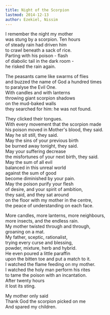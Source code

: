 ```yaml
---
title: Night of the Scorpion
lastmod: 2014-12-13
author: Ezekiel, Nissim
---
```

I remember the night my mother  
was stung by a scorpion. Ten hours  
of steady rain had driven him  
to crawl beneath a sack of rice.  
Parting with his poison - flash  
of diabolic tail in the dark room -  
he risked the rain again.  

The peasants came like swarms of flies  
and buzzed the name of God a hundred times  
to paralyse the Evil One.  
With candles and with lanterns  
throwing giant scorpion shadows  
on the mud-baked walls  
they searched for him: he was not found.  

They clicked their tongues.  
With every movement that the scorpion made  
his poison moved in Mother's blood, they said.  
May he sit still, they said.  
May the sins of your previous birth  
be burned away tonight, they said.  
May your suffering decrease  
the misfortunes of your next birth, they said.  
May the sum of all evil  
balanced in this unreal world  
against the sum of good  
become diminished by your pain.  
May the poison purify your flesh  
of desire, and your spirit of ambition,  
they said, and they sat around  
on the floor with my mother in the centre,  
the peace of understanding on each face.  

More candles, more lanterns, more neighbours,  
more insects, and the endless rain.  
My mother twisted through and through,  
groaning on a mat.  
My father, sceptic, rationalist,  
trying every curse and blessing,  
powder, mixture, herb and hybrid.  
He even poured a little paraffin  
upon the bitten toe and put a match to it.  
I watched the flame feeding on my mother.  
I watched the holy man perform his rites  
to tame the poison with an incantation.  
After twenty hours  
it lost its sting.  

My mother only said  
Thank God the scorpion picked on me  
And spared my children.  

